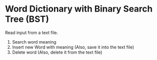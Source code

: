 # Word Dictionary with Binary Search Tree (BST)
Read input from a text file.
1. Search word meaning
2. Insert new Word with meaning (Also, save it into the text file)
2. Delete word (Also, delete it from the text file)
